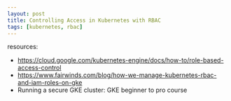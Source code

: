 ```yaml
---
layout: post
title: Controlling Access in Kubernetes with RBAC
tags: [kubernetes, rbac]
---
```


resources:
- https://cloud.google.com/kubernetes-engine/docs/how-to/role-based-access-control
- https://www.fairwinds.com/blog/how-we-manage-kubernetes-rbac-and-iam-roles-on-gke
- Running a secure GKE cluster: GKE beginner to pro course
  
